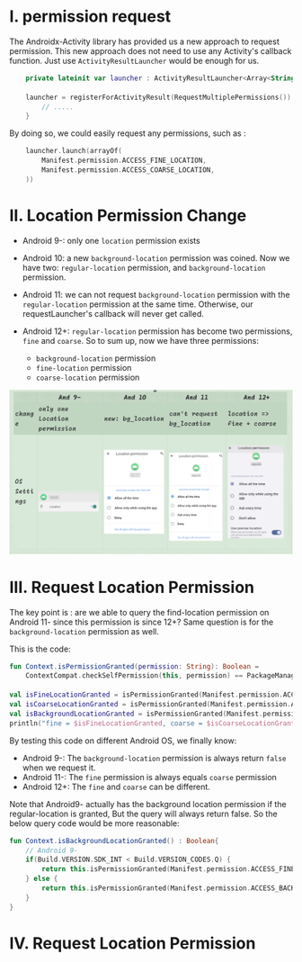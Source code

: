 # I. permission request
The Androidx-Activity library has provided us a new approach to request permission. This new approach does not need to use any Activity's callback function. Just use `ActivityResultLauncher` would be enough for us. 


```kotlin
    private lateinit var launcher : ActivityResultLauncher<Array<String>>

    launcher = registerForActivityResult(RequestMultiplePermissions()) {map: Map<String, Boolean> ->
        // .....
    }
```

By doing so, we could easily request any permissions, such as : 
```kotlin
    launcher.launch(arrayOf(
        Manifest.permission.ACCESS_FINE_LOCATION,
        Manifest.permission.ACCESS_COARSE_LOCATION,
    ))
```

# II. Location Permission Change

* Android 9-:  only one `location` permission exists

* Android 10:  a new `background-location` permission was coined. Now we have two: `regular-location` permission, and `background-location` permission.

* Android 11: we can not request `background-location` permission with the  `regular-location` permission at the same time. Otherwise, our requestLauncher's callback will never get called.

* Android 12+:  `regular-location` permission has become two permissions, `fine` and `coarse`. So to sum up, now we have three permissions: 
  *  `background-location` permission
  *  `fine-location` permission
  *  `coarse-location` permission
  

![](./_image/loc-perm01.png)


# III. Request Location Permission
The key point is : are we able to query the find-location permission on Android 11- since this permission is since 12+?
Same question is for the `background-location` permission as well. 

This is the code: 

```kotlin
fun Context.isPermissionGranted(permission: String): Boolean =
    ContextCompat.checkSelfPermission(this, permission) == PackageManager.PERMISSION_GRANTED

val isFineLocationGranted = isPermissionGranted(Manifest.permission.ACCESS_FINE_LOCATION)
val isCoarseLocationGranted = isPermissionGranted(Manifest.permission.ACCESS_COARSE_LOCATION)
val isBackgroundLocationGranted = isPermissionGranted(Manifest.permission.ACCESS_BACKGROUND_LOCATION)
println("fine = $isFineLocationGranted, coarse = $isCoarseLocationGranted, bg = $isBackgroundLocationGranted")   
```

By testing this code on different Android OS, we finally know: 
* Android 9-: The `background-location` permission is always return `false` when we request it. 
* Android 11-: The `fine` permission is always equals `coarse` permission
* Android 12+: The `fine` and `coarse` can be different.

Note that Android9- actually has the background location permission if the regular-location is granted, But the query will always return false. So the below query code would be more reasonable: 

```Kotlin
fun Context.isBackgroundLocationGranted() : Boolean{
    // Android 9-
    if(Build.VERSION.SDK_INT < Build.VERSION_CODES.Q) {
        return this.isPermissionGranted(Manifest.permission.ACCESS_FINE_LOCATION)
    } else {
        return this.isPermissionGranted(Manifest.permission.ACCESS_BACKGROUND_LOCATION)
    }
}
```


# IV. Request Location Permission
